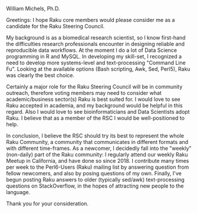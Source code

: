 William Michels, Ph.D.

Greetings: I hope Raku core members would please consider me as a candidate for the Raku Steering Council. 

My background is as a biomedical research scientist, so I know first-hand the difficulties research professionals encounter in designing reliable and reproducible data workflows. At the moment I do a lot of Data Science programming in R and MySQL. In developing my skill-set, I recognized a need to develop more systems-level and text-processing "Command Line Fu". Looking at the available options (Bash scripting, Awk, Sed, Perl5), Raku was clearly the best choice.

Certainly a major role for the Raku Steering Council will be in community outreach, therefore voting members may need to consider what academic/business sector(s) Raku is best suited for. I would love to see Raku accepted in academia, and my background would be helpful in this regard. Also I would love to see bioinformaticians and Data Scientists adopt Raku. I believe that as a member of the RSC I would be well-positioned to help.

In conclusion, I believe the RSC should try its best to represent the whole Raku Community, a community that communicates in different formats and with different time-frames. As a newcomer, I decidedly fall into the "weekly" (non-daily) part of the Raku community: I regularly attend our weekly Raku Meetup in California, and have done so since 2018. I contribute many times per week to the Perl6-Users (Raku) mailing list by answering question from fellow newcomers, and also by posing questions of my own. Finally, I've begun posting Raku answers to older (typically sed/awk) text-processing questions on StackOverflow, in the hopes of attracting new people to the language.

Thank you for your consideration.

